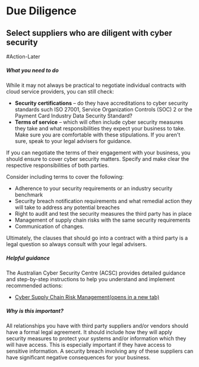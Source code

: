 # Due Diligence
## Select suppliers who are diligent with cyber security

#Action-Later 
##### What you need to do

While it may not always be practical to negotiate individual contracts with cloud service providers, you can still check:

- **Security certifications** – do they have accreditations to cyber security standards such ISO 27001, Service Organization Controls (SOC) 2 or the Payment Card Industry Data Security Standard?
- **Terms of service** – which will often include cyber security measures they take and what responsibilities they expect your business to take. Make sure you are comfortable with these stipulations. If you aren't sure, speak to your legal advisers for guidance.

If you can negotiate the terms of their engagement with your business, you should ensure to cover cyber security matters. Specify and make clear the respective responsibilities of both parties.

Consider including terms to cover the following:

- Adherence to your security requirements or an industry security benchmark
- Security breach notification requirements and what remedial action they will take to address any potential breaches
- Right to audit and test the security measures the third party has in place
- Management of supply chain risks with the same security requirements
- Communication of changes.

Ultimately, the clauses that should go into a contract with a third party is a legal question so always consult with your legal advisers.

##### Helpful guidance

The Australian Cyber Security Centre (ACSC) provides detailed guidance and step-by-step instructions to help you understand and implement recommended actions:

- [Cyber Supply Chain Risk Management(opens in a new tab)](https://www.cyber.gov.au/resources-business-and-government/maintaining-devices-and-systems/outsourcing-and-procurement/cyber-supply-chains/cyber-supply-chain-risk-management)

##### Why is this important?

All relationships you have with third party suppliers and/or vendors should have a formal legal agreement. It should include how they will apply security measures to protect your systems and/or information which they will have access. This is especially important if they have access to sensitive information. A security breach involving any of these suppliers can have significant negative consequences for your business.